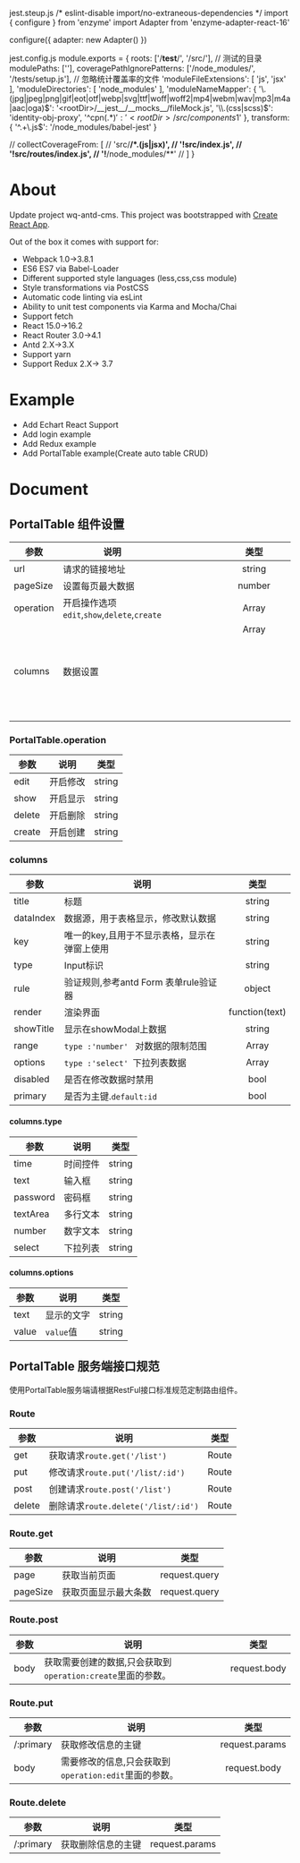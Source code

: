 jest.steup.js
/* eslint-disable import/no-extraneous-dependencies */
import { configure } from 'enzyme'
import Adapter from 'enzyme-adapter-react-16'

configure({ adapter: new Adapter() })

jest.config.js
module.exports = {
  roots: ['<rootDir>/__test__/', '<rootDir>/src/'], // 测试的目录
  modulePaths: ['<rootDir>'],
  coveragePathIgnorePatterns: ['/node_modules/', '/tests/setup.js'], // 忽略统计覆盖率的文件
  'moduleFileExtensions': [
    'js',
    'jsx'
  ],
  'moduleDirectories': [
    'node_modules'
  ],
  'moduleNameMapper': {
    '\\.(jpg|jpeg|png|gif|eot|otf|webp|svg|ttf|woff|woff2|mp4|webm|wav|mp3|m4a|aac|oga)$': '<rootDir>/__jest__/__mocks__/fileMock.js',
    '\\.(css|scss)$': 'identity-obj-proxy',
    '^cpn(.*)$': '<rootDir>/src/components$1'
  },
  transform: {
    '^.+\\.js$': '<rootDir>/node_modules/babel-jest'
  }

  // collectCoverageFrom: [
  //   'src/**/*.(js|jsx)',
  //   '!src/index.js',
  //   '!src/routes/index.js',
  //   '!**/node_modules/**'
  // ]
}

# About
Update project wq-antd-cms.
This project was bootstrapped with [Create React App](https://github.com/facebookincubator/create-react-app).

Out of the box it comes with support for:
- Webpack 1.0->3.8.1
- ES6 ES7 via Babel-Loader
- Different supported style languages (less,css,css module)
- Style transformations via PostCSS
- Automatic code linting via esLint
- Ability to unit test components via Karma and Mocha/Chai
- Support fetch
- React 15.0->16.2
- React Router 3.0->4.1
- Antd 2.X->3.X
- Support yarn
- Support Redux 2.X-> 3.7


# Example
- Add Echart React Support
- Add login example
- Add Redux example
- Add PortalTable example(Create auto table CRUD)

# Document
## PortalTable 组件设置

参数 | 说明 | 类型 
| --------   | --------  | :----:  |
url | 请求的链接地址 | string 
pageSize | 设置每页最大数据 | number 
operation | 开启操作选项 ``edit``,``show``,``delete``,``create``| Array<T>
columns | 数据设置 | Array<object>

### PortalTable.operation
参数 | 说明 | 类型 
| --------   | --------  | :----:  |
edit | 开启修改 | string 
show | 开启显示 | string 
delete | 开启删除 | string
create | 开启创建 | string

### columns
参数 | 说明 | 类型 
| --------   | --------  | :----:  |
title | 标题 | string 
dataIndex | 数据源，用于表格显示，修改默认数据 | string
key | 唯一的key,且用于不显示表格，显示在弹窗上使用 | string
type | Input标识 | string
rule | 验证规则,参考antd Form 表单rule验证器 | object 
render | 渲染界面 | function(text)
showTitle | 显示在showModal上数据 | string
range |  ``type :'number' `` 对数据的限制范围  | Array
options | ``type :'select' ``下拉列表数据 | Array
disabled | 是否在修改数据时禁用 | bool
primary | 是否为主键.``default:id`` | bool

#### columns.type
参数 | 说明 | 类型 
| --------   | --------  | :----:  |
time | 时间控件 | string 
text | 输入框 | string
password | 密码框 | string
textArea | 多行文本 | string
number | 数字文本 | string
select | 下拉列表 | string

#### columns.options
参数 | 说明 | 类型 
| --------   | --------  | :----:  |
text | 显示的文字 | string 
value | ``value``值 | string

## PortalTable 服务端接口规范
使用PortalTable服务端请根据RestFul接口标准规范定制路由组件。

### Route
参数 | 说明 | 类型 
| --------   | --------  | :----:  |
get | 获取请求``route.get('/list')`` | Route 
put | 修改请求``route.put('/list/:id')`` | Route
post | 创建请求``route.post('/list')`` | Route
delete | 删除请求``route.delete('/list/:id')`` | Route

### Route.get

参数 | 说明 | 类型 
| --------   | --------  | :----:  |
page | 获取当前页面 | request.query 
pageSize | 获取页面显示最大条数 | request.query

### Route.post

参数 | 说明 | 类型 
| --------   | --------  | :----:  |
body | 获取需要创建的数据,只会获取到``operation:create``里面的参数。 | request.body 

### Route.put

参数 | 说明 | 类型 
| --------   | --------  | :----:  |
/:primary | 获取修改信息的主键 | request.params 
body | 需要修改的信息,只会获取到``operation:edit``里面的参数。 | request.body

### Route.delete

参数 | 说明 | 类型 
| --------   | --------  | :----:  |
/:primary | 获取删除信息的主键 | request.params 
